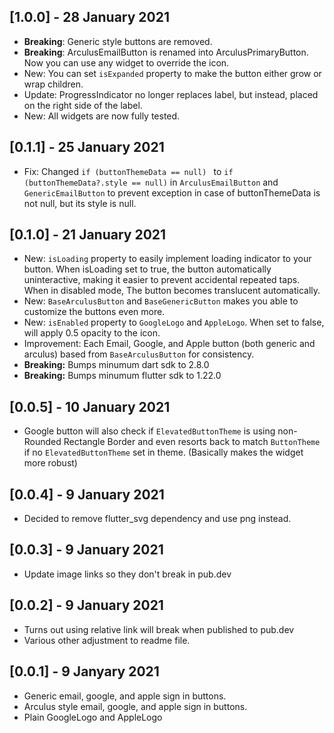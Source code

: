 ## [1.0.0] - 28 January 2021
- **Breaking**: Generic style buttons are removed.
- **Breaking**: ArculusEmailButton is renamed into ArculusPrimaryButton. Now you can use any widget to override the icon.
- New: You can set `isExpanded` property to make the button either grow or wrap children.
- Update: ProgressIndicator no longer replaces label, but instead, placed on the right side of the label.
- New: All widgets are now fully tested.

## [0.1.1] - 25 January 2021
- Fix: Changed `if (buttonThemeData == null) ` to `if (buttonThemeData?.style == null)` in `ArculusEmailButton` and `GenericEmailButton` to prevent exception in case of buttonThemeData is not null, but its style is null.

## [0.1.0] - 21 January 2021
- New: `isLoading` property to easily implement loading indicator to your button. When isLoading set to true, the button automatically uninteractive, making it easier to prevent accidental repeated taps. When in disabled mode, The button becomes translucent automatically.
- New: `BaseArculusButton` and `BaseGenericButton` makes you able to customize the buttons even more.
- New: `isEnabled` property to `GoogleLogo` and `AppleLogo`. When set to false, will apply 0.5 opacity to the icon.
- Improvement: Each Email, Google, and Apple button (both generic and arculus) based from `BaseArculusButton` for consistency.
- **Breaking:** Bumps minumum dart sdk to 2.8.0
- **Breaking:** Bumps minumum flutter sdk to 1.22.0

## [0.0.5] - 10 January 2021
- Google button will also check if `ElevatedButtonTheme` is using non-Rounded Rectangle Border and even resorts back to match `ButtonTheme` if no `ElevatedButtonTheme` set in theme. (Basically makes the widget more robust)

## [0.0.4] - 9 January 2021
- Decided to remove flutter_svg dependency and use png instead.

## [0.0.3] - 9 January 2021
- Update image links so they don't break in pub.dev

## [0.0.2] - 9 January 2021
- Turns out using relative link will break when published to pub.dev
- Various other adjustment to readme file.

## [0.0.1] - 9 Janyary 2021

- Generic email, google, and apple sign in buttons.
- Arculus style email, google, and apple sign in buttons.
- Plain GoogleLogo and AppleLogo